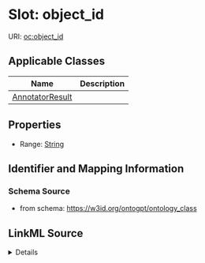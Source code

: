# Slot: object_id

URI: [oc:object_id](http://w3id.org/ontogpt/ontology-class-templateobject_id)



<!-- no inheritance hierarchy -->




## Applicable Classes

| Name | Description |
| --- | --- |
[AnnotatorResult](AnnotatorResult.md) | 






## Properties

* Range: [String](String.md)







## Identifier and Mapping Information







### Schema Source


* from schema: https://w3id.org/ontogpt/ontology_class




## LinkML Source

<details>
```yaml
name: object_id
from_schema: https://w3id.org/ontogpt/ontology_class
rank: 1000
alias: object_id
owner: AnnotatorResult
domain_of:
- AnnotatorResult
range: string

```
</details>